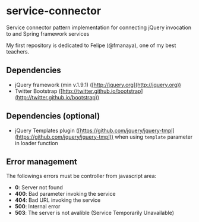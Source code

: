 service-connector
==========

Service connector pattern implementation for connecting jQuery invocation to and Spring framework services

My first repository is dedicated to Felipe (@fmanaya), one of my best teachers.

## Dependencies

* jQuery framework (min v.1.9.1) ([http://jquery.org](http://jquery.org))
* Twitter Bootstrap ([http://twitter.github.io/bootstrap](http://twitter.github.io/bootstrap))

## Dependencies (optional)
* jQuery Templates plugin ([https://github.com/jquery/jquery-tmpl](https://github.com/jquery/jquery-tmpl)) when using `template` parameter in loader function


## Error management

The followings errors must be controller from javascript area:

* **0**: Server not found
* **400**: Bad parameter invoking the service
* **404**: Bad URL invoking the service
* **500**: Internal error
* **503**: The server is not avalible (Service Temporarily Unavailable)


